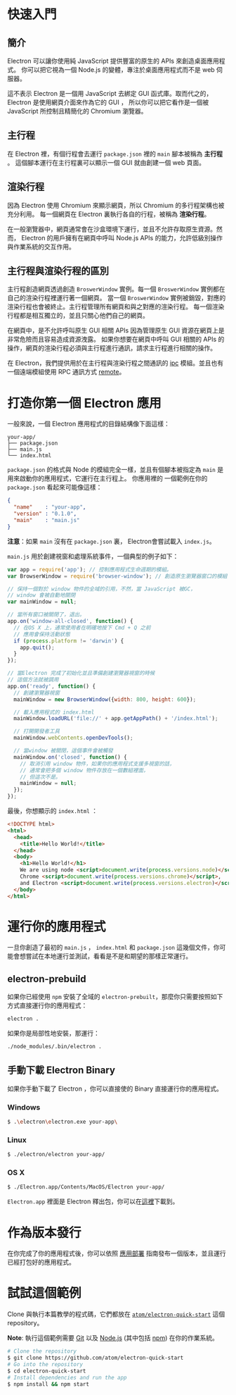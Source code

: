 # 快速入門

## 簡介

Electron 可以讓你使用純 JavaScript 提供豐富的原生的 APIs 來創造桌面應用程式。
你可以把它視為一個 Node.js 的變體，專注於桌面應用程式而不是 web 伺服器。

這不表示 Electron 是一個用 JavaScript 去綁定 GUI 函式庫。取而代之的，Electron 是使用網頁介面來作為它的 GUI ，
所以你可以把它看作是一個被 JavaScript 所控制且精簡化的 Chromium 瀏覽器。

## 主行程

在 Electron 裡，有個行程會去運行 `package.json` 裡的 `main` 腳本被稱為 __主行程__ 。
這個腳本運行在主行程裏可以顯示一個 GUI 就由創建一個 web 頁面。

## 渲染行程

因為 Electron 使用 Chromium 來顯示網頁，所以 Chromium 的多行程架構也被充分利用。
每一個網頁在 Electron 裏執行各自的行程，被稱為 __渲染行程__。

在一般瀏覽器中，網頁通常會在沙盒環境下運行，並且不允許存取原生資源。然而，
Electron 的用戶擁有在網頁中呼叫 Node.js APIs 的能力，允許低級別操作與作業系統的交互作用。

## 主行程與渲染行程的區別

主行程創造網頁透過創造 `BroswerWindow` 實例。每一個 `BroswerWindow` 實例都在自己的渲染行程裡運行著一個網頁。
當一個 `BroswerWindow` 實例被銷毀，對應的渲染行程也會被終止。主行程管理所有網頁和與之對應的渲染行程。
每一個渲染行程都是相互獨立的，並且只關心他們自己的網頁。

在網頁中，是不允許呼叫原生 GUI 相關 APIs 因為管理原生 GUI 資源在網頁上是非常危險而且容易造成資源洩露。
如果你想要在網頁中呼叫 GUI 相關的 APIs 的操作，網頁的渲染行程必須與主行程進行通訊，請求主行程進行相關的操作。

在 Electron，我們提供用於在主行程與渲染行程之間通訊的 [ipc](../api/ipc-renderer.md) 模組。並且也有一個遠端模組使用 RPC 通訊方式 [remote](../api/remote.md)。

# 打造你第一個 Electron 應用

一般來說，一個 Electron 應用程式的目錄結構像下面這樣：

```text
your-app/
├── package.json
├── main.js
└── index.html
```

`package.json` 的格式與 Node 的模組完全一樣，並且有個腳本被指定為 `main` 是用來啟動你的應用程式，它運行在主行程上。
你應用裡的 一個範例在你的 `package.json` 看起來可能像這樣：

```json
{
  "name"    : "your-app",
  "version" : "0.1.0",
  "main"    : "main.js"
}
```

__注意__：如果 `main` 沒有在 `package.json` 裏， Electron會嘗試載入 `index.js`。

`main.js` 用於創建視窗和處理系統事件，一個典型的例子如下：

``` javascript
var app = require('app'); // 控制應用程式生命週期的模組。
var BrowserWindow = require('browser-window'); // 創造原生瀏覽器窗口的模組

// 保持一個對於 window 物件的全域的引用，不然，當 JavaScript 被GC，
// window 會被自動地關閉
var mainWindow = null;

// 當所有窗口被關閉了，退出。
app.on('window-all-closed', function() {
  // 在OS X 上，通常使用者在明確地按下 Cmd + Q 之前
  // 應用會保持活動狀態
  if (process.platform != 'darwin') {
    app.quit();
  }
});

// 當Electron 完成了初始化並且準備創建瀏覽器視窗的時候
// 這個方法就被調用
app.on('ready', function() {
  // 創建瀏覽器視窗
  mainWindow = new BrowserWindow({width: 800, height: 600});

  // 載入應用程式的 index.html
  mainWindow.loadURL('file://' + app.getAppPath() + '/index.html');

  // 打開開發者工具
  mainWindow.webContents.openDevTools();

  // 當window 被關閉，這個事件會被觸發
  mainWindow.on('closed', function() {
    // 取消引用 window 物件，如果你的應用程式支援多視窗的話，
    // 通常會把多個 window 物件存放在一個數組裡面，
    // 但這次不是。
    mainWindow = null;
  });
});
```

最後，你想顯示的 `index.html` ：

```html
<!DOCTYPE html>
<html>
  <head>
    <title>Hello World!</title>
  </head>
  <body>
    <h1>Hello World!</h1>
    We are using node <script>document.write(process.versions.node)</script>,
    Chrome <script>document.write(process.versions.chrome)</script>,
    and Electron <script>document.write(process.versions.electron)</script>.
  </body>
</html>
```

# 運行你的應用程式

一旦你創造了最初的 `main.js` ， `index.html` 和 `package.json` 這幾個文件，你可能會想嘗試在本地運行並測試，看看是不是和期望的那樣正常運行。

## electron-prebuild
如果你已經使用 `npm` 安裝了全域的 `electron-prebuilt`，那麼你只需要按照如下方式直接運行你的應用程式：

```bash
electron .
```

如果你是局部性地安裝，那運行：

```bash
./node_modules/.bin/electron .
```

## 手動下載 Electron Binary

如果你手動下載了 Electron ，你可以直接使的 Binary 直接運行你的應用程式。

### Windows

``` bash
$ .\electron\electron.exe your-app\
```

### Linux

``` bash
$ ./electron/electron your-app/
```

### OS X

``` bash
$ ./Electron.app/Contents/MacOS/Electron your-app/
```

`Electron.app` 裡面是 Electron 釋出包，你可以在[這裡](https://github.com/atom/electron/releases)下載到。

# 作為版本發行
在你完成了你的應用程式後，你可以依照 [應用部署](https://github.com/atom/electron/blob/master/docs/tutorial/application-distribution.md) 指南發布一個版本，並且運行已經打包好的應用程式。

# 試試這個範例

Clone 與執行本篇教學的程式碼，它們都放在 [`atom/electron-quick-start`](https://github.com/atom/electron-quick-start) 這個 repository。

**Note**: 執行這個範例需要 [Git](https://git-scm.com) 以及 [Node.js](https://nodejs.org/en/download/) (其中包括 [npm](https://npmjs.org)) 在你的作業系統。

```bash
# Clone the repository
$ git clone https://github.com/atom/electron-quick-start
# Go into the repository
$ cd electron-quick-start
# Install dependencies and run the app
$ npm install && npm start
```
